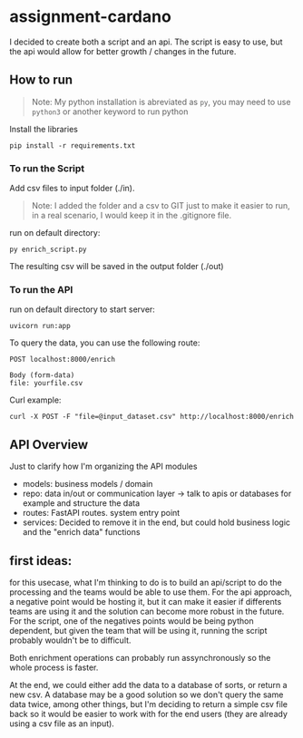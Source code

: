 # assignment-cardano
I decided to create both a script and an api. The script is easy to use, but the api would allow for better growth / changes in the future.

##  How to run
> Note: My python installation is abreviated as `py`, you may need to use `python3` or another keyword to run python

Install the libraries

`pip install -r requirements.txt`

### To run the Script
Add csv files to input folder (./in).
> Note: I added the folder and a csv to GIT just to make it easier to run, in a real scenario, I would keep it in the .gitignore file.
  
run on default directory:

`py enrich_script.py`

The resulting csv will be saved in the output folder (./out)

### To run the API
run on default directory to start server:

 `uvicorn run:app  `

To query the data, you can use the following route:

```
POST localhost:8000/enrich

Body (form-data)
file: yourfile.csv
```


Curl example:

`curl -X POST -F "file=@input_dataset.csv" http://localhost:8000/enrich`



## API Overview
Just to clarify how I'm organizing the API modules

- models: business models / domain
- repo: data in/out or communication layer -> talk to apis or databases for example and structure the data
- routes: FastAPI routes. system entry point
- services: Decided to remove it in the end, but could hold business logic and the "enrich data" functions

## first ideas:

for this usecase, what I'm thinking to do is to build an api/script to do the processing and the teams would be able to use them. For the api approach, a negative point would be hosting it, but it can make it easier if differents teams are using it and the solution can become more robust in the future. For the script, one of the negatives points would be being python dependent, but given the team that will be using it, running the script probably wouldn't be to difficult.

Both enrichment operations can probably run assynchronously so the whole process is faster.

At the end, we could either add the data to a database of sorts, or return a new csv. A database may be a good solution so we don't query the same data twice, among other things, but I'm deciding to return a simple csv file back so it would be easier to work with for the end users (they are already using a csv file as an input).
